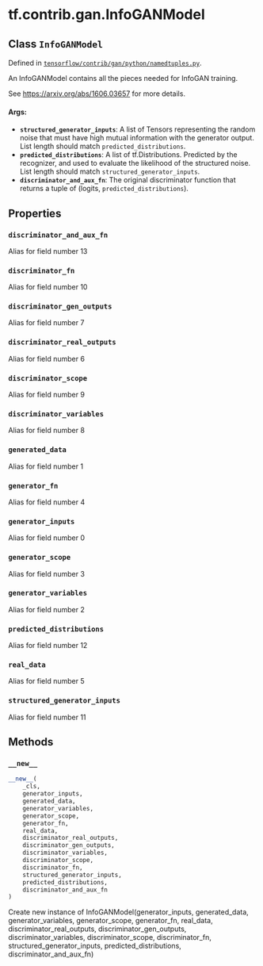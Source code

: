 <div itemscope itemtype="http://developers.google.com/ReferenceObject">
<meta itemprop="name" content="tf.contrib.gan.InfoGANModel" />
<meta itemprop="property" content="discriminator_and_aux_fn"/>
<meta itemprop="property" content="discriminator_fn"/>
<meta itemprop="property" content="discriminator_gen_outputs"/>
<meta itemprop="property" content="discriminator_real_outputs"/>
<meta itemprop="property" content="discriminator_scope"/>
<meta itemprop="property" content="discriminator_variables"/>
<meta itemprop="property" content="generated_data"/>
<meta itemprop="property" content="generator_fn"/>
<meta itemprop="property" content="generator_inputs"/>
<meta itemprop="property" content="generator_scope"/>
<meta itemprop="property" content="generator_variables"/>
<meta itemprop="property" content="predicted_distributions"/>
<meta itemprop="property" content="real_data"/>
<meta itemprop="property" content="structured_generator_inputs"/>
<meta itemprop="property" content="__new__"/>
</div>

# tf.contrib.gan.InfoGANModel

## Class `InfoGANModel`





Defined in [`tensorflow/contrib/gan/python/namedtuples.py`](https://www.tensorflow.org/code/tensorflow/contrib/gan/python/namedtuples.py).

An InfoGANModel contains all the pieces needed for InfoGAN training.

See https://arxiv.org/abs/1606.03657 for more details.

#### Args:

* <b>`structured_generator_inputs`</b>: A list of Tensors representing the random noise
    that must  have high mutual information with the generator output. List
    length should match `predicted_distributions`.
* <b>`predicted_distributions`</b>: A list of tf.Distributions. Predicted by the
    recognizer, and used to evaluate the likelihood of the structured noise.
    List length should match `structured_generator_inputs`.
* <b>`discriminator_and_aux_fn`</b>: The original discriminator function that returns
    a tuple of (logits, `predicted_distributions`).

## Properties

<h3 id="discriminator_and_aux_fn"><code>discriminator_and_aux_fn</code></h3>

Alias for field number 13

<h3 id="discriminator_fn"><code>discriminator_fn</code></h3>

Alias for field number 10

<h3 id="discriminator_gen_outputs"><code>discriminator_gen_outputs</code></h3>

Alias for field number 7

<h3 id="discriminator_real_outputs"><code>discriminator_real_outputs</code></h3>

Alias for field number 6

<h3 id="discriminator_scope"><code>discriminator_scope</code></h3>

Alias for field number 9

<h3 id="discriminator_variables"><code>discriminator_variables</code></h3>

Alias for field number 8

<h3 id="generated_data"><code>generated_data</code></h3>

Alias for field number 1

<h3 id="generator_fn"><code>generator_fn</code></h3>

Alias for field number 4

<h3 id="generator_inputs"><code>generator_inputs</code></h3>

Alias for field number 0

<h3 id="generator_scope"><code>generator_scope</code></h3>

Alias for field number 3

<h3 id="generator_variables"><code>generator_variables</code></h3>

Alias for field number 2

<h3 id="predicted_distributions"><code>predicted_distributions</code></h3>

Alias for field number 12

<h3 id="real_data"><code>real_data</code></h3>

Alias for field number 5

<h3 id="structured_generator_inputs"><code>structured_generator_inputs</code></h3>

Alias for field number 11



## Methods

<h3 id="__new__"><code>__new__</code></h3>

``` python
__new__(
    _cls,
    generator_inputs,
    generated_data,
    generator_variables,
    generator_scope,
    generator_fn,
    real_data,
    discriminator_real_outputs,
    discriminator_gen_outputs,
    discriminator_variables,
    discriminator_scope,
    discriminator_fn,
    structured_generator_inputs,
    predicted_distributions,
    discriminator_and_aux_fn
)
```

Create new instance of InfoGANModel(generator_inputs, generated_data, generator_variables, generator_scope, generator_fn, real_data, discriminator_real_outputs, discriminator_gen_outputs, discriminator_variables, discriminator_scope, discriminator_fn, structured_generator_inputs, predicted_distributions, discriminator_and_aux_fn)



